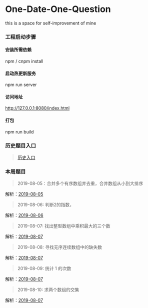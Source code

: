 # One-Date-One-Question
this is a space for self-improvement of mine

### 工程启动步骤

#### 安装所需依赖
npm / cnpm install 

#### 启动热更新服务
npm run server  

#### 访问地址
http://127.0.0.1:8080/index.html


#### 打包
npm run build

### 历史题目入口

> [历史入口](https://github.com/dorseysen/One-Date-One-Question/blob/master/src/history.md)  

### 本周题目

> 2019-08-05：合并多个有序数组并去重，合并数组从小到大排序

解析：[2019-08-05](https://github.com/dorseysen/One-Date-One-Question/issues/90)  

> 2019-08-06: 判断2的指数，

解析：[2019-08-06](https://github.com/dorseysen/One-Date-One-Question/issues/91)  

> 2019-08-07: 找出整型数组中乘积最大的三个数

解析：[2019-08-07](https://github.com/dorseysen/One-Date-One-Question/issues/92)  

> 2019-08-08: 寻找无序连续数组中的缺失数

解析：[2019-08-07](https://github.com/dorseysen/One-Date-One-Question/issues/93)  

> 2019-08-09: 统计 1 的次数

解析：[2019-08-07](https://github.com/dorseysen/One-Date-One-Question/issues/94)  

> 2019-08-10: 求两个数组的交集

解析：[2019-08-07](https://github.com/dorseysen/One-Date-One-Question/issues/95)  




